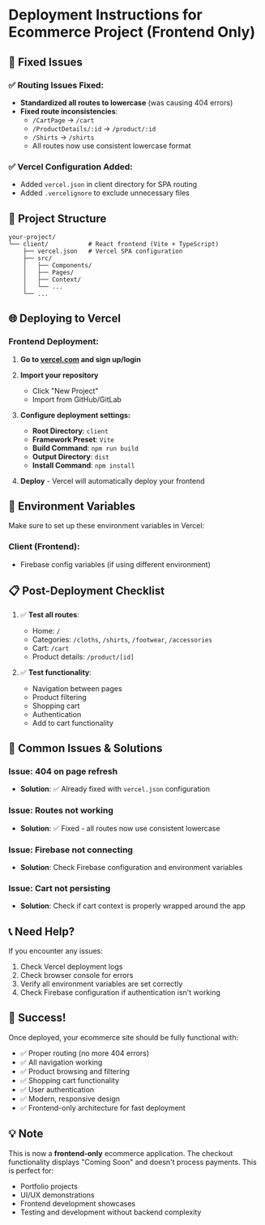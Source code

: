 # Deployment Instructions for Ecommerce Project (Frontend Only)

## 🚀 Fixed Issues

### ✅ Routing Issues Fixed:
- **Standardized all routes to lowercase** (was causing 404 errors)
- **Fixed route inconsistencies**: 
  - `/CartPage` → `/cart`
  - `/ProductDetails/:id` → `/product/:id` 
  - `/Shirts` → `/shirts`
  - All routes now use consistent lowercase format

### ✅ Vercel Configuration Added:
- Added `vercel.json` in client directory for SPA routing
- Added `.vercelignore` to exclude unnecessary files

## 📁 Project Structure

```
your-project/
└── client/           # React frontend (Vite + TypeScript)
    ├── vercel.json   # Vercel SPA configuration
    ├── src/
    │   ├── Components/
    │   ├── Pages/
    │   ├── Context/
    │   └── ...
    └── ...
```

## 🌐 Deploying to Vercel

### Frontend Deployment:

1. **Go to [vercel.com](https://vercel.com) and sign up/login**

2. **Import your repository**
   - Click "New Project"
   - Import from GitHub/GitLab

3. **Configure deployment settings:**
   - **Root Directory**: `client`
   - **Framework Preset**: `Vite`
   - **Build Command**: `npm run build`
   - **Output Directory**: `dist`
   - **Install Command**: `npm install`

4. **Deploy** - Vercel will automatically deploy your frontend

## 🔧 Environment Variables

Make sure to set up these environment variables in Vercel:

### Client (Frontend):
- Firebase config variables (if using different environment)

## 📋 Post-Deployment Checklist

1. ✅ **Test all routes**: 
   - Home: `/`
   - Categories: `/cloths`, `/shirts`, `/footwear`, `/accessories`
   - Cart: `/cart`
   - Product details: `/product/[id]`

2. ✅ **Test functionality**:
   - Navigation between pages
   - Product filtering
   - Shopping cart
   - Authentication
   - Add to cart functionality

## 🐛 Common Issues & Solutions

### Issue: 404 on page refresh
- **Solution**: ✅ Already fixed with `vercel.json` configuration

### Issue: Routes not working
- **Solution**: ✅ Fixed - all routes now use consistent lowercase

### Issue: Firebase not connecting
- **Solution**: Check Firebase configuration and environment variables

### Issue: Cart not persisting
- **Solution**: Check if cart context is properly wrapped around the app

## 📞 Need Help?

If you encounter any issues:
1. Check Vercel deployment logs
2. Check browser console for errors
3. Verify all environment variables are set correctly
4. Check Firebase configuration if authentication isn't working

## 🎉 Success!

Once deployed, your ecommerce site should be fully functional with:
- ✅ Proper routing (no more 404 errors)
- ✅ All navigation working
- ✅ Product browsing and filtering
- ✅ Shopping cart functionality
- ✅ User authentication
- ✅ Modern, responsive design
- ✅ Frontend-only architecture for fast deployment

## 💡 Note

This is now a **frontend-only** ecommerce application. The checkout functionality displays "Coming Soon" and doesn't process payments. This is perfect for:
- Portfolio projects
- UI/UX demonstrations
- Frontend development showcases
- Testing and development without backend complexity 